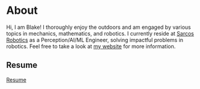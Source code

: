 # About

Hi, I am Blake! I thoroughly enjoy the outdoors and am engaged by various topics in mechanics, mathematics, and robotics. I currently reside at <a href="https://www.sarcos.com/">Sarcos Robotics</a> as a Perception/AI/ML Engineer, solving impactful problems in robotics. Feel free to take a look at <a href="https://blakerbuchanan.github.io" target="_blank">my website</a> for more information.

## Resume
<a href="https://blakerbuchanan.github.io/viewable/Blake_Buchanan_Resume.pdf" target="_blank">Resume</a>

